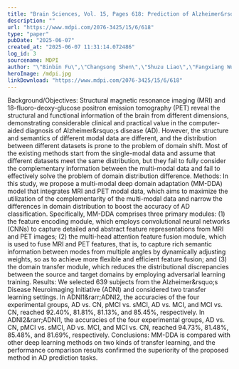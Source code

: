 ```yaml
---
title: "Brain Sciences, Vol. 15, Pages 618: Prediction of Alzheimer&rsquo;s Disease Based on Multi-Modal Domain Adaptation"
description: ""
url: "https://www.mdpi.com/2076-3425/15/6/618"
type: "paper"
pubDate: "2025-06-07"
created_at: "2025-06-07 11:31:14.072486"
log_id: 3
sourcename: MDPI
author: "\"Binbin Fu\",\"Changsong Shen\",\"Shuzu Liao\",\"Fangxiang Wu\",\"Bo Liao\""
heroImage: /mdpi.jpg
linkDownload: "https://www.mdpi.com/2076-3425/15/6/618"
---
```


Background/Objectives: Structural magnetic resonance imaging (MRI) and 18-fluoro-deoxy-glucose positron emission tomography (PET) reveal the structural and functional information of the brain from different dimensions, demonstrating considerable clinical and practical value in the computer-aided diagnosis of Alzheimer&amp;rsquo;s disease (AD). However, the structure and semantics of different modal data are different, and the distribution between different datasets is prone to the problem of domain shift. Most of the existing methods start from the single-modal data and assume that different datasets meet the same distribution, but they fail to fully consider the complementary information between the multi-modal data and fail to effectively solve the problem of domain distribution difference. Methods: In this study, we propose a multi-modal deep domain adaptation (MM-DDA) model that integrates MRI and PET modal data, which aims to maximize the utilization of the complementarity of the multi-modal data and narrow the differences in domain distribution to boost the accuracy of AD classification. Specifically, MM-DDA comprises three primary modules: (1) the feature encoding module, which employs convolutional neural networks (CNNs) to capture detailed and abstract feature representations from MRI and PET images; (2) the multi-head attention feature fusion module, which is used to fuse MRI and PET features, that is, to capture rich semantic information between modes from multiple angles by dynamically adjusting weights, so as to achieve more flexible and efficient feature fusion; and (3) the domain transfer module, which reduces the distributional discrepancies between the source and target domains by employing adversarial learning training. Results: We selected 639 subjects from the Alzheimer&amp;rsquo;s Disease Neuroimaging Initiative (ADNI) and considered two transfer learning settings. In ADNI1&amp;rarr;ADNI2, the accuracies of the four experimental groups, AD vs. CN, pMCI vs. sMCI, AD vs. MCI, and MCI vs. CN, reached 92.40%, 81.81%, 81.13%, and 85.45%, respectively. In ADNI2&amp;rarr;ADNI1, the accuracies of the four experimental groups, AD vs. CN, pMCI vs. sMCI, AD vs. MCI, and MCI vs. CN, reached 94.73%, 81.48%, 85.48%, and 81.69%, respectively. Conclusions: MM-DDA is compared with other deep learning methods on two kinds of transfer learning, and the performance comparison results confirmed the superiority of the proposed method in AD prediction tasks.

